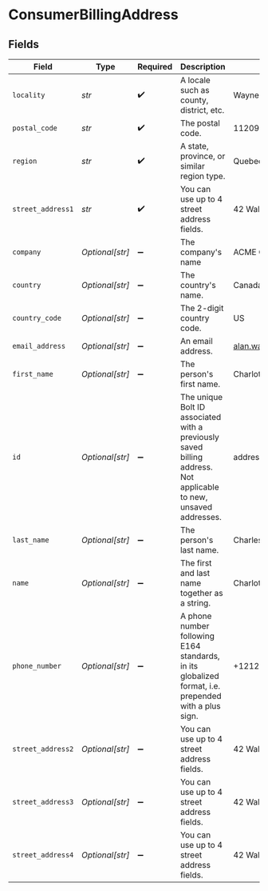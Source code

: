# ConsumerBillingAddress


## Fields

| Field                                                                                                            | Type                                                                                                             | Required                                                                                                         | Description                                                                                                      | Example                                                                                                          |
| ---------------------------------------------------------------------------------------------------------------- | ---------------------------------------------------------------------------------------------------------------- | ---------------------------------------------------------------------------------------------------------------- | ---------------------------------------------------------------------------------------------------------------- | ---------------------------------------------------------------------------------------------------------------- |
| `locality`                                                                                                       | *str*                                                                                                            | :heavy_check_mark:                                                                                               | A locale such as county, district, etc.                                                                          | Wayne County                                                                                                     |
| `postal_code`                                                                                                    | *str*                                                                                                            | :heavy_check_mark:                                                                                               | The postal code.                                                                                                 | 11209                                                                                                            |
| `region`                                                                                                         | *str*                                                                                                            | :heavy_check_mark:                                                                                               | A state, province, or similar region type.                                                                       | Quebec                                                                                                           |
| `street_address1`                                                                                                | *str*                                                                                                            | :heavy_check_mark:                                                                                               | You can use up to 4 street address fields.                                                                       | 42 Wallaby Way                                                                                                   |
| `company`                                                                                                        | *Optional[str]*                                                                                                  | :heavy_minus_sign:                                                                                               | The company's name                                                                                               | ACME Corp.                                                                                                       |
| `country`                                                                                                        | *Optional[str]*                                                                                                  | :heavy_minus_sign:                                                                                               | The country's name.                                                                                              | Canada                                                                                                           |
| `country_code`                                                                                                   | *Optional[str]*                                                                                                  | :heavy_minus_sign:                                                                                               | The 2-digit country code.                                                                                        | US                                                                                                               |
| `email_address`                                                                                                  | *Optional[str]*                                                                                                  | :heavy_minus_sign:                                                                                               | An email address.                                                                                                | alan.watts@example.com                                                                                           |
| `first_name`                                                                                                     | *Optional[str]*                                                                                                  | :heavy_minus_sign:                                                                                               | The person's first name.                                                                                         | Charlotte                                                                                                        |
| `id`                                                                                                             | *Optional[str]*                                                                                                  | :heavy_minus_sign:                                                                                               | The unique Bolt ID associated with a previously saved billing address. Not applicable to new, unsaved addresses. | address-1                                                                                                        |
| `last_name`                                                                                                      | *Optional[str]*                                                                                                  | :heavy_minus_sign:                                                                                               | The person's last name.                                                                                          | Charles                                                                                                          |
| `name`                                                                                                           | *Optional[str]*                                                                                                  | :heavy_minus_sign:                                                                                               | The first and last name together as a string.                                                                    | Charlotte Charles                                                                                                |
| `phone_number`                                                                                                   | *Optional[str]*                                                                                                  | :heavy_minus_sign:                                                                                               | A phone number following E164 standards, in its globalized format, i.e. prepended with a plus sign.              | +12125550199                                                                                                     |
| `street_address2`                                                                                                | *Optional[str]*                                                                                                  | :heavy_minus_sign:                                                                                               | You can use up to 4 street address fields.                                                                       | 42 Wallaby Way                                                                                                   |
| `street_address3`                                                                                                | *Optional[str]*                                                                                                  | :heavy_minus_sign:                                                                                               | You can use up to 4 street address fields.                                                                       | 42 Wallaby Way                                                                                                   |
| `street_address4`                                                                                                | *Optional[str]*                                                                                                  | :heavy_minus_sign:                                                                                               | You can use up to 4 street address fields.                                                                       | 42 Wallaby Way                                                                                                   |